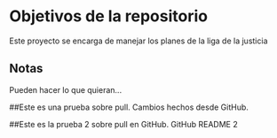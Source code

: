 # Objetivos de la repositorio

Este proyecto se encarga de manejar los planes de la liga de la justicia


## Notas
Pueden hacer lo que quieran...

##Este es una prueba sobre pull.
Cambios hechos desde GitHub.

##Este es la prueba 2 sobre pull en GitHub.
GitHub README 2
